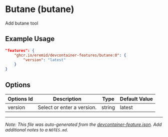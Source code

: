 
# Butane (butane)

Add butane tool

## Example Usage

```json
"features": {
    "ghcr.io/eremid/devcontainer-features/butane:0": {
        "version": "latest"
    }
}
```

## Options

| Options Id | Description | Type | Default Value |
|-----|-----|-----|-----|
| version | Select or enter a version. | string | latest |



---

_Note: This file was auto-generated from the [devcontainer-feature.json](https://github.com/eremid/devcontainer-features/blob/main/src/butane/devcontainer-feature.json).  Add additional notes to a `NOTES.md`._
